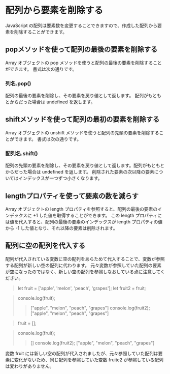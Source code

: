 # 配列から要素を削除する
JavaScript の配列は要素数を変更することできますので、作成した配列から要素を削除することができます。

## popメソッドを使って配列の最後の要素を削除する
Array オブジェクトの pop メソッドを使うと配列の最後の要素を削除することができます。
書式は次の通りです。

### 列名.pop()

配列の最後の要素を削除し、その要素を戻り値として返します。
配列がもともとからだった場合は undefined を返します。

## shiftメソッドを使って配列の最初の要素を削除する
Array オブジェクトの unshift メソッドを使うと配列の先頭の要素を削除することができます。
書式は次の通りです。

### 配列名.shift()

配列の先頭の要素を削除し、その要素を戻り値として返します。配列がもともとからだった場合は undefined を返します。
削除された要素の次以降の要素についてはインデックスが一つずつ小さくなります。

## lengthプロパティを使って要素の数を減らす
Array オブジェクトの length プロパティを参照すると、配列の最後の要素のインデックスに +1 した値を取得することができます。
この length プロパティには値を代入すると、配列の最後の要素のインデックスが length プロパティの値から -1 した値となり、それ以降の要素は削除されます。

## 配列に空の配列を代入する
配列が代入されている変数に空の配列をあらためて代入することで、変数が参照する配列が新しい空の配列に代わります。
元々変数が参照していた配列の要素が空になったのではなく、新しい空の配列を参照しなおしている点に注意してください。

 >let fruit = ['apple', 'melon', 'peach', 'grapes'];
 >let fruit2 = fruit;

 >console.log(fruit);
 >> ["apple", "melon", "peach", "grapes"]
 >console.log(fruit2);
 >> ["apple", "melon", "peach", "grapes"]

 >fruit = [];

 >console.log(fruit);
 >> []
 >console.log(fruit2);
 >> ["apple", "melon", "peach", "grapes"]
 
変数 fruit には新しい空の配列が代入されましたが、元々参照していた配列は要素に変化がないため、同じ配列を参照していた変数 fruite2 が参照している配列は変わりがありません。